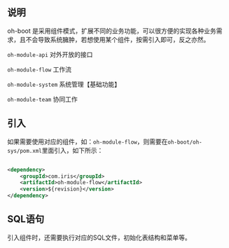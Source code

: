 ## 说明
oh-boot 是采用组件模式，扩展不同的业务功能，可以很方便的实现各种业务需求，且不会导致系统臃肿，若想使用某个组件，按需引入即可，反之亦然。

`oh-module-api` 对外开放的接口

`oh-module-flow`   工作流

`oh-module-system` 系统管理【基础功能】

`oh-module-team`   协同工作


## 引入
如果需要使用对应的组件，如：`oh-module-flow`，则需要在`oh-boot/oh-sys/pom.xml`里面引入，如下所示：

```xml

<dependency>
    <groupId>com.iris</groupId>
    <artifactId>oh-module-flow</artifactId>
    <version>${revision}</version>
</dependency>
```

## SQL语句
引入组件时，还需要执行对应的SQL文件，初始化表结构和菜单等。